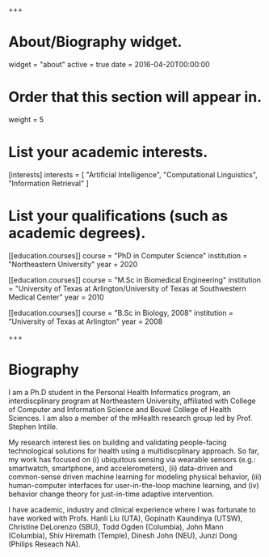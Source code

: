 +++
# About/Biography widget.
widget = "about"
active = true
date = 2016-04-20T00:00:00

# Order that this section will appear in.
weight = 5

# List your academic interests.
[interests]
  interests = [
    "Artificial Intelligence",
    "Computational Linguistics",
    "Information Retrieval"
  ]

# List your qualifications (such as academic degrees).
[[education.courses]]
  course = "PhD in Computer Science"
  institution = "Northeastern University"
  year = 2020

[[education.courses]]
  course = "M.Sc in Biomedical Engineering"
  institution = "University of Texas at Arlington/University of Texas at Southwestern Medical Center"
  year = 2010

[[education.courses]]
  course = "B.Sc in Biology, 2008"
  institution = "University of Texas at Arlington"
  year = 2008
 
+++

# Biography

I am a Ph.D student in the Personal Health Informatics program, an interdiscplinary program at Northeastern University, affiliated with College of Computer and Information Science and Bouvé College of Health Sciences. I am also a member of the mHealth research group led by Prof. Stephen Intille.

My research interest lies on building and validating people-facing technological solutions for health using a multidiscplinary approach. So far, my work has focused on (i) ubiquitous sensing via wearable sensors (e.g.: smartwatch, smartphone, and accelerometers), (ii) data-driven and common-sense driven machine learning for modeling physical behavior, (iii) human-computer interfaces for user-in-the-loop machine learning, and (iv) behavior change theory for just-in-time adaptive intervention.

I have academic, industry and clinical experience where I was fortunate to have worked with Profs. Hanli Liu (UTA), Gopinath Kaundinya (UTSW), Christine DeLorenzo (SBU), Todd Ogden (Columbia), John Mann (Columbia), Shiv Hiremath (Temple), Dinesh John (NEU), Junzi Dong (Philips Reseach NA).
